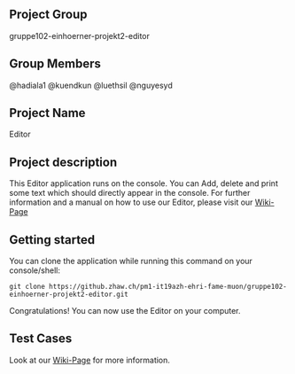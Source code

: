 ## Project Group
gruppe102-einhoerner-projekt2-editor

## Group Members
@hadiala1 @kuendkun @luethsil @nguyesyd

## Project Name
Editor

## Project description
This Editor application runs on the console. You can Add, delete and print some text which should directly appear in the console.
For further information and a manual on how to use our Editor, please visit our [Wiki-Page](https://github.zhaw.ch/pm1-it19azh-ehri-fame-muon/gruppe102-einhoerner-projekt2-editor/wiki)

## Getting started
You can clone the application while running this command on your console/shell:
```
git clone https://github.zhaw.ch/pm1-it19azh-ehri-fame-muon/gruppe102-einhoerner-projekt2-editor.git
```
Congratulations! You can now use the Editor on your computer.

## Test Cases
Look at our [Wiki-Page](https://github.zhaw.ch/pm1-it19azh-ehri-fame-muon/gruppe102-einhoerner-projekt2-editor/wiki/Test-Cases) for more information.
